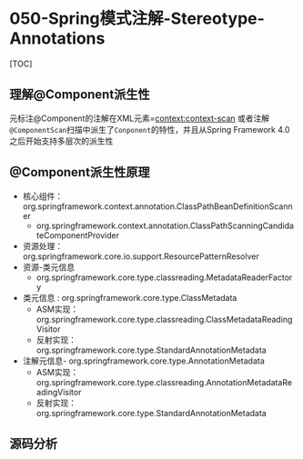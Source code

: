# 050-Spring模式注解-Stereotype-Annotations

[TOC]

## 理解@Component派生性

元标注@Component的注解在XML元素=<context:context-scan> 或者注解 `@ComponentScan`扫描中派生了`Conponent`的特性，并且从Spring Framework 4.0 之后开始支持多层次的派生性

## @Component派生性原理

- 核心组件：org.springframework.context.annotation.ClassPathBeanDefinitionScanner
  - org.springframework.context.annotation.ClassPathScanningCandidateComponentProvider
- 资源处理：org.springframework.core.io.support.ResourcePatternResolver
- 资源-类元信息
  - org.springframework.core.type.classreading.MetadataReaderFactory
- 类元信息 : org.springframework.core.type.ClassMetadata
  - ASM实现：org.springframework.core.type.classreading.ClassMetadataReadingVisitor
  - 反射实现：org.springframework.core.type.StandardAnnotationMetadata
- 注解元信息- org.springframework.core.type.AnnotationMetadata
  - ASM实现：org.springframework.core.type.classreading.AnnotationMetadataReadingVisitor
  - 反射实现：org.springframework.core.type.StandardAnnotationMetadata

## 源码分析

```java

```


